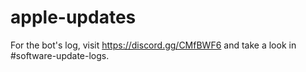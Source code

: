 # apple-updates

For the bot's log, visit https://discord.gg/CMfBWF6 and take a look in #software-update-logs.
